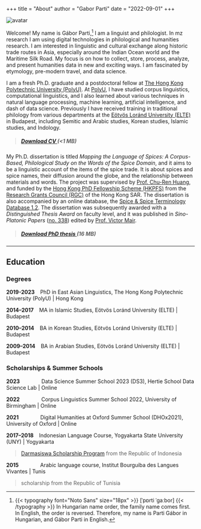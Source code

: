 +++
title = "About"
author = "Gabor Parti"
date = "2022-09-01"
+++

<div class="avatar"><img src="/images/avatar.jpg" alt="avatar"></div>

Welcome! My name is Gábor Parti,[^1] I am a linguist and philologist. In mz research I am using digital technologies in philological and humanities research. I am interested in linguistic and cultural exchange along historic trade routes in Asia, especially around the Indian Ocean world and the Maritime Silk Road. My focus is on how to collect, store, process, analyze, and present humanities data in new and exciting ways. I am fascinated by etymology, pre-modern travel, and data science.

[^1]: {{< typography font="Noto Sans" size="18px" >}} [ˈpɒrti ˈɡaːbor] {{< /typography >}} In Hungarian name order, the family name comes first. In English, the order is reversed. Therefore, my name is Parti Gábor in Hungarian, and Gábor Parti in English.

I am a fresh Ph.D. graduate and a postdoctoral fellow at [The Hong Kong Polytechnic University (PolyU)](https://www.polyu.edu.hk/). At [PolyU](https://www.polyu.edu.hk/cbs/study/research-postgraduate-programme/phd-or-mphil-study), I have studied corpus linguistics, computational linguistics, and I also learned about various techniques in natural language processing, machine learning, artificial intelligence, and dash of data science. Previously I have received training in traditional philology from various departments at the [Eötvös Loránd University (ELTE)](https://www.btk.elte.hu/en/) in Budapest, including Semitic and Arabic studies, Korean studies, Islamic studies, and Indology.

> ##### **[Download CV <i class="fa fa-file-pdf-o" aria-hidden="true"></i>](/files/cv.pdf "Open/download Curriculum Vitae")** (<1 MB)

My Ph.D. dissertation is titled *Mapping the Language of Spices: A Corpus-Based, Philological Study on the Words of the Spice Domain*, and it aims to be a linguistic account of the items of the spice trade. It is about spices and spice names, their diffusion around the globe, and the relationship between materials and words. The project was supervised by [Prof. Chu-Ren Huang](https://research.polyu.edu.hk/en/persons/chu-ren-huang), and funded by the [Hong Kong PhD Fellowship Scheme (HKPFS)](https://cerg1.ugc.edu.hk/hkpfs/index.html) from the [Research Grants Council (RGC)](https://www.ugc.edu.hk/eng/rgc/) of the Hong Kong SAR. The dissertation is also accompanied by an online database, the [Spice & Spice Terminology Database 1.2](https://partigabor.github.io/spice/). The dissertation was subsequently awarded with a *Distinguished Thesis Award* on faculty level, and it was published in *Sino-Platonic Papers* ([no. 338](https://www.sino-platonic.org/)) edited by [Prof. Victor Mair](https://ealc.sas.upenn.edu/people/victor-h-mair).

> ##### **[Download PhD thesis <i class="fa fa-file-pdf-o" aria-hidden="true"></i>](/files/partigabor-phd-thesis-final-20230303.pdf "Download thesis document.")** (16 MB)

***

## Education

### Degrees

**2019-2023** &ensp; PhD in East Asian Linguistics, The Hong Kong Polytechnic University (PolyU) | Hong Kong

**2014–2017** &ensp; MA in Islamic Studies, Eötvös Loránd University (ELTE) | Budapest

**2010–2014** &ensp; BA in Korean Studies, Eötvös Loránd University (ELTE) | Budapest

**2009–2014** &ensp; BA in Arabian Studies, Eötvös Loránd University (ELTE) | Budapest

### Scholarships & Summer Schools

**2023** &emsp; &emsp; &emsp; Data Science Summer School 2023 (DS3), Hertie School Data Science Lab | Online

**2022** &emsp; &emsp; &emsp; Corpus Linguistics Summer School 2022, University of Birmingham | Online

**2021** &emsp; &emsp; &emsp; Digital Humanities at Oxford Summer School (DHOx2021), University of Oxford | Online

**2017–2018** &ensp; Indonesian Language Course, Yogyakarta State University (UNY) | Yogyakarta

> [Darmasiswa Scholarship Program](https://darmasiswa.kemdikbud.go.id/) from the Republic of Indonesia

**2015** &emsp; &emsp; &emsp; Arabic language course, Institut Bourguiba des Langues Vivantes | Tunis

> scholarship from the Republic of Tunisia

<!-- {{< tabgroup >}}
  {{< tab name="Hello" >}}
  Hello World!
  {{< /tab >}}

  {{< tab name="Goodbye" >}}
  Goodbye Everybody!
  {{< /tab >}}
{{< /tabgroup >}} -->



<!-- Gábor is a linguist at PolyU, working with digital technologies in philological and humanities research, focusing on how to collect, store, process, analyze, and present humanities data in new and exciting ways. He is interested in linguistic and cultural exchange along historic trade routes – especially around the Indian Ocean World – through examining the spread of exotic items. His most recent project revolves around the diffusion of spices and their names. -->